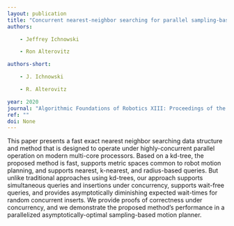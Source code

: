 ```yaml
---
layout: publication
title: "Concurrent nearest-neighbor searching for parallel sampling-based motion planning in SO (3), SE (3), and euclidean spaces"
authors:

    - Jeffrey Ichnowski

    - Ron Alterovitz

authors-short:

    - J. Ichnowski

    - R. Alterovitz

year: 2020
journal: "Algorithmic Foundations of Robotics XIII: Proceedings of the 13th Workshop on the Algorithmic Foundations of Robotics 13"
ref: ""
doi: None
---
```


This paper presents a fast exact nearest neighbor searching data structure and method that is designed to operate under highly-concurrent parallel operation on modern multi-core processors. Based on a kd-tree, the proposed method is fast, supports metric spaces common to robot motion planning, and supports nearest, k-nearest, and radius-based queries. But unlike traditional approaches using kd-trees, our approach supports simultaneous queries and insertions under concurrency, supports wait-free queries, and provides asymptotically diminishing expected wait-times for random concurrent inserts. We provide proofs of correctness under concurrency, and we demonstrate the proposed method’s performance in a parallelized asymptotically-optimal sampling-based motion planner.
    